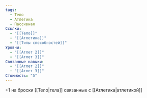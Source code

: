 ```yaml
---
tags:
  - Тело
  - Атлетика
  - Пассивная
Ссылки:
  - "[[Тело]]"
  - "[[Атлетика]]"
  - "[[Типы способностей]]"
Уровни:
  - "[[Атлет 2]]"
  - "[[Атлет 3]]"
Связанные навыки:
  - "[[Атлет 2]]"
  - "[[Атлет 3]]"
Стоимость: "5"
---
```

+1 на броски [[Тело|тела]] связанные с [[Атлетика|атлетикой]]
